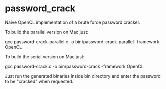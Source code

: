 # password_crack
Naive OpenCL implementation of a brute force password cracker.

To build the parallel version on Mac just:

gcc password-crack-parallel.c -o bin/password-crack-parallel -framework OpenCL

To build the serial version on Mac just:

gcc password-crack.c -o bin/password-crack -framework OpenCL

Just run the generated binaries inside bin directory and enter the password to be "cracked" when requested.

